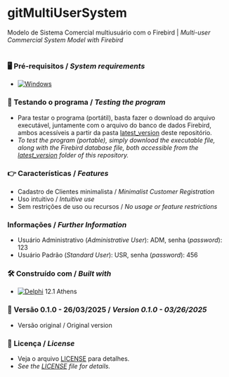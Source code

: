 # gitMultiUserSystem
 
Modelo de Sistema Comercial multiusuário com o Firebird | *Multi-user Commercial System Model with Firebird*
<br/>
<br/>
### 🖥️ Pré-requisitos / *System requirements*
*  [![Windows](https://img.shields.io/badge/Windows-0078D6?style=for-the-badge&logo=windows&logoColor=white)](https://www.microsoft.com/windows/)


### 🔎 Testando o programa / *Testing the program*
* Para testar o programa (portátil), basta fazer o download do arquivo executável, juntamente com o arquivo do banco de dados Firebird, ambos acessíveis a partir da pasta [latest_version](https://github.com/laertemjr/gitMultiUserSystem/tree/main/latest_version/) deste repositório.
* *To test the program (portable), simply download the executable file, along with the Firebird database file, both accessible from the [latest_version](https://github.com/laertemjr/gitMultiUserSystem/tree/main/latest_version/) folder of this repository.*


### 👉 Características / *Features*
* Cadastro de Clientes minimalista / *Minimalist Customer Registration*
* Uso intuitivo / *Intuitive use*
* Sem restrições de uso ou recursos / *No usage or feature restrictions*


### Informações / *Further Information*
* Usuário Administrativo (*Administrative User*): ADM, senha (*password*): 123
* Usuário Padrão (*Standard User*): USR, senha (*password*): 456

### 🛠️ Construído com / *Built with*
* [![Delphi](https://img.shields.io/badge/-Delphi-E62431?logo=delphi&logoColor=white&style=plastic)](https://www.embarcadero.com/products/delphi) 12.1 Athens


### 📌 Versão 0.1.0 - 26/03/2025 / *Version 0.1.0 - 03/26/2025*
* Versão original / Original version


### 📄 Licença / *License*
* Veja o arquivo [LICENSE](https://github.com/laertemjr/gitMultiUserSystem/tree/main/LICENSE) para detalhes.
* *See the [LICENSE](https://github.com/laertemjr/gitMultiUserSystem/tree/main/LICENSE) file for details.*

